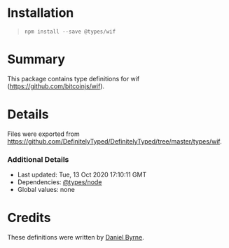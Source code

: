 # Installation
> `npm install --save @types/wif`

# Summary
This package contains type definitions for wif (https://github.com/bitcoinjs/wif).

# Details
Files were exported from https://github.com/DefinitelyTyped/DefinitelyTyped/tree/master/types/wif.

### Additional Details
 * Last updated: Tue, 13 Oct 2020 17:10:11 GMT
 * Dependencies: [@types/node](https://npmjs.com/package/@types/node)
 * Global values: none

# Credits
These definitions were written by [Daniel Byrne](https://github.com/danwbyrne).
